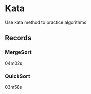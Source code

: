 # Kata
Use kata method to practice algorithms

## Records
### MergeSort
04m02s
### QuickSort
03m58s
